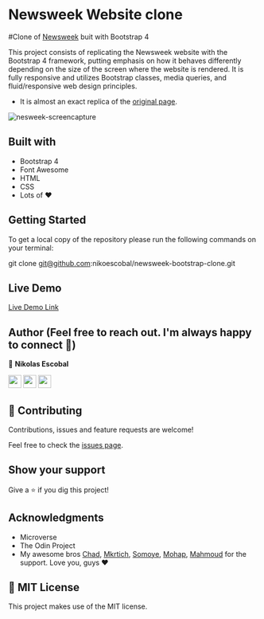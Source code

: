 # Newsweek Website clone
#Clone of [Newsweek](https://www.newsweek.com/) buit with Bootstrap 4

This project consists of replicating the Newsweek website with the Bootstrap 4 framework, putting emphasis on how it behaves differently depending on the size of the screen where the website is rendered. It is fully responsive and utilizes Bootstrap classes, media queries, and fluid/responsive web design principles.

- It is almost an exact replica of the [original page](https://imgur.com/a/jvAifdd).


![nesweek-screencapture](https://user-images.githubusercontent.com/62937819/93208593-611e9680-f78f-11ea-9f7d-15ebbb9c71b9.jpg)


## Built with

- Bootstrap 4
- Font Awesome
- HTML 
- CSS
- Lots of :heart: 

## Getting Started

To get a local copy of the repository please run the following commands on your terminal:

git clone git@github.com:nikoescobal/newsweek-bootstrap-clone.git

## Live Demo

[Live Demo Link](https://rawcdn.githack.com/nikoescobal/newsweek-bootstrap-clone/664cf36ce37f4cd4242db2702a6e0be20e5b57a2/index.html)

## Author (Feel free to reach out. I'm always happy to connect :slightly_smiling_face:)

👤 **Nikolas Escobal**


[<code><img height="26" src="https://cdn.iconscout.com/icon/free/png-256/github-153-675523.png"></code>](https://github.com/nikoescobal)
[<code><img height="26" src="https://upload.wikimedia.org/wikipedia/sco/thumb/9/9f/Twitter_bird_logo_2012.svg/1200px-Twitter_bird_logo_2012.svg.png"></code>](https://twitter.com/nikoescobal)
[<code><img height="26" src="https://upload.wikimedia.org/wikipedia/commons/thumb/c/c9/Linkedin.svg/1200px-Linkedin.svg.png"></code>](https://www.linkedin.com/in/nikolas-escobal/)

## 🤝 Contributing

Contributions, issues and feature requests are welcome!

Feel free to check the [issues page](issues/).

## Show your support

Give a ⭐️ if you dig this project!

## Acknowledgments

- Microverse
- The Odin Project
- My awesome bros [Chad](https://github.com/El-Potato-Slayer), [Mkrtich](https://github.com/MkrtichSargsyan/), [Somoye](https://github.com/somoye123/), [Mohap](https://github.com/mohapakram), [Mahmoud](https://github.com/MahmoudBakr23/) for the support. Love you, guys :heart:


## 📝 MIT License

This project makes use of the MIT license.
